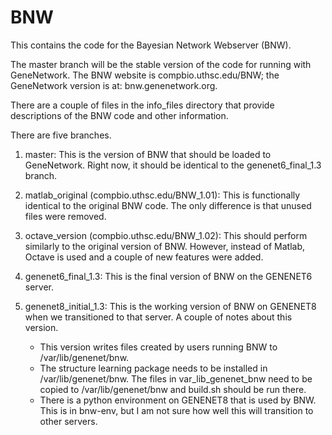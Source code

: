 # BNW

This contains the code for the Bayesian Network Webserver (BNW).

The master branch will be the stable version of the code for running with GeneNetwork. The BNW website is compbio.uthsc.edu/BNW; the GeneNetwork version is at: bnw.genenetwork.org.

There are a couple of files in the info_files directory that provide descriptions of the BNW code and other information.

There are five branches.
1) master: This is the version of BNW that should be loaded to GeneNetwork. Right now, it should be identical to the genenet6_final_1.3 branch.

2) matlab_original (compbio.uthsc.edu/BNW_1.01): This is functionally identical to the original BNW code. The only difference is that unused files were removed.

3) octave_version (compbio.uthsc.edu/BNW_1.02): This should perform similarly to the original version of BNW. However, instead of Matlab, Octave is used and a couple of new features were added.

4) genenet6_final_1.3: This is the final version of BNW on the GENENET6 server.

5) genenet8_initial_1.3: This is the working version of BNW on GENENET8 when we transitioned to that server. 
   A couple of notes about this version.
   - This version writes files created by users running BNW to /var/lib/genenet/bnw. 
   - The structure learning package needs to be installed in /var/lib/genenet/bnw. The files in var_lib_genenet_bnw need to be copied to /var/lib/genenet/bnw and build.sh should be run there.
   - There is a python environment on GENENET8 that is used by BNW. This is in bnw-env, but I am not sure how well this will transition to other servers.
        

